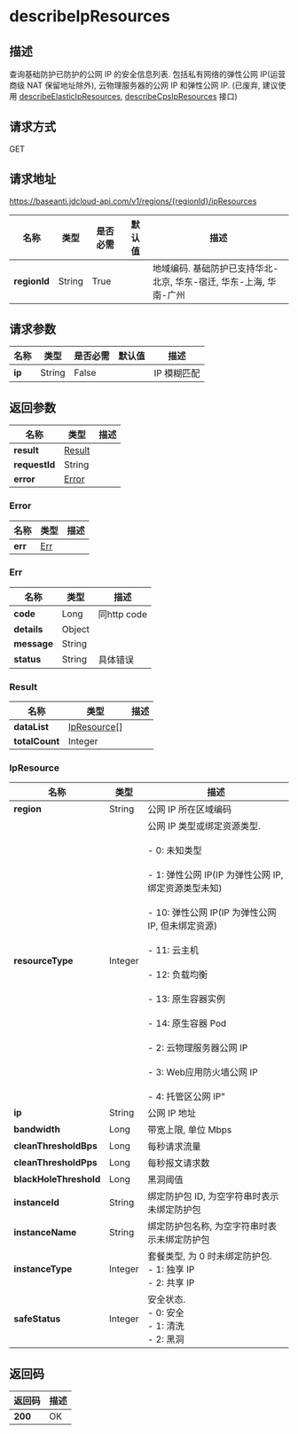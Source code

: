 # describeIpResources


## 描述
查询基础防护已防护的公网 IP 的安全信息列表. 包括私有网络的弹性公网 IP(运营商级 NAT 保留地址除外), 云物理服务器的公网 IP 和弹性公网 IP. (已废弃, 建议使用 <a href='http://docs.jdcloud.com/anti-ddos-basic/api/describeelasticipresources'>describeElasticIpResources</a>, <a href='http://docs.jdcloud.com/anti-ddos-basic/api/describecpsipresources'>describeCpsIpResources</a> 接口)

## 请求方式
GET

## 请求地址
https://baseanti.jdcloud-api.com/v1/regions/{regionId}/ipResources

|名称|类型|是否必需|默认值|描述|
|---|---|---|---|---|
|**regionId**|String|True| |地域编码. 基础防护已支持华北-北京, 华东-宿迁, 华东-上海, 华南-广州|

## 请求参数
|名称|类型|是否必需|默认值|描述|
|---|---|---|---|---|
|**ip**|String|False| |IP 模糊匹配|


## 返回参数
|名称|类型|描述|
|---|---|---|
|**result**|[Result](describeipresources#result)| |
|**requestId**|String| |
|**error**|[Error](describeipresources#error)| |

### <div id="error">Error</div>
|名称|类型|描述|
|---|---|---|
|**err**|[Err](describeipresources#err)| |
### <div id="err">Err</div>
|名称|类型|描述|
|---|---|---|
|**code**|Long|同http code|
|**details**|Object| |
|**message**|String| |
|**status**|String|具体错误|
### <div id="result">Result</div>
|名称|类型|描述|
|---|---|---|
|**dataList**|[IpResource[]](describeipresources#ipresource)| |
|**totalCount**|Integer| |
### <div id="ipresource">IpResource</div>
|名称|类型|描述|
|---|---|---|
|**region**|String|公网 IP 所在区域编码|
|**resourceType**|Integer|公网 IP 类型或绑定资源类型. <br><br>- 0: 未知类型<br><br>- 1: 弹性公网 IP(IP 为弹性公网 IP, 绑定资源类型未知)<br><br>- 10: 弹性公网 IP(IP 为弹性公网 IP, 但未绑定资源)<br><br>- 11: 云主机<br><br>- 12: 负载均衡<br><br>- 13: 原生容器实例<br><br>- 14: 原生容器 Pod<br><br>- 2: 云物理服务器公网 IP<br><br>- 3: Web应用防火墙公网 IP<br><br>- 4: 托管区公网 IP"<br>|
|**ip**|String|公网 IP 地址|
|**bandwidth**|Long|带宽上限, 单位 Mbps|
|**cleanThresholdBps**|Long|每秒请求流量|
|**cleanThresholdPps**|Long|每秒报文请求数|
|**blackHoleThreshold**|Long|黑洞阈值|
|**instanceId**|String|绑定防护包 ID, 为空字符串时表示未绑定防护包|
|**instanceName**|String|绑定防护包名称, 为空字符串时表示未绑定防护包|
|**instanceType**|Integer|套餐类型, 为 0 时未绑定防护包. <br>- 1: 独享 IP<br>- 2: 共享 IP|
|**safeStatus**|Integer|安全状态. <br>- 0: 安全<br>- 1: 清洗<br>- 2: 黑洞|

## 返回码
|返回码|描述|
|---|---|
|**200**|OK|

